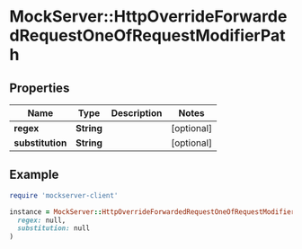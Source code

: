 # MockServer::HttpOverrideForwardedRequestOneOfRequestModifierPath

## Properties

| Name | Type | Description | Notes |
| ---- | ---- | ----------- | ----- |
| **regex** | **String** |  | [optional] |
| **substitution** | **String** |  | [optional] |

## Example

```ruby
require 'mockserver-client'

instance = MockServer::HttpOverrideForwardedRequestOneOfRequestModifierPath.new(
  regex: null,
  substitution: null
)
```


